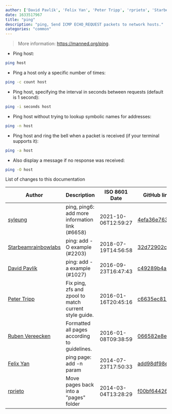 ```yaml
---
author: ['David Pavlík', 'Felix Yan', 'Peter Tripp', 'rprieto', 'Starbeamrainbowlabs', 'syleung', 'Ruben Vereecken']
date: 1633517967
title: "ping"
description: "ping, Send ICMP ECHO_REQUEST packets to network hosts."
categories: "common"
---
```

> More information: <https://manned.org/ping>.

- Ping host:

```bash
ping host
```

- Ping a host only a specific number of times:

```bash
ping -c count host
```

- Ping host, specifying the interval in seconds between requests (default is 1 second):

```bash
ping -i seconds host
```

- Ping host without trying to lookup symbolic names for addresses:

```bash
ping -n host
```

- Ping host and ring the bell when a packet is received (if your terminal supports it):

```bash
ping -a host
```

- Also display a message if no response was received:

```bash
ping -O host
```
List of changes to this documentation


Author | Description | ISO 8601 Date | GitHub link
------|-----|-----|-----
[syleung](mailto:syleung@users.noreply.github.com) | ping, ping6: add more information link (#6658) | 2021-10-06T12:59:27 | [4efa36e763c9](https://github.com/tldr-pages/tldr/commit/4efa36e763c9485e45704136ac7c588b350e6657)
[Starbeamrainbowlabs](mailto:sbrl@starbeamrainbowlabs.com) | ping: add -O example (#2203) | 2018-07-19T14:56:58 | [32d72902c8cc](https://github.com/tldr-pages/tldr/commit/32d72902c8cc7b0ee964452c26b139cc9a34c11e)
[David Pavlík](mailto:pavlik.d@seznam.cz) | ping: add -a example (#1027) | 2016-09-23T16:47:43 | [c49289b4a75f](https://github.com/tldr-pages/tldr/commit/c49289b4a75f7fb45c614cb0ecbe237afca767ac)
[Peter Tripp](mailto:petertripp@gmail.com) | Fix ping, zfs and zpool to match current style guide. | 2016-01-16T20:45:16 | [c6635ec81549](https://github.com/tldr-pages/tldr/commit/c6635ec8154918099af4fc5f4fbf2a7d9b12f112)
[Ruben Vereecken](mailto:rubenvereecken@gmail.com) | Formatted all pages according to guidelines. | 2016-01-08T09:38:59 | [066582e8eab5](https://github.com/tldr-pages/tldr/commit/066582e8eab57bce9861cc8d379e158d61f1cc95)
[Felix Yan](mailto:felixonmars@gmail.com) | ping page: add -n param | 2014-07-23T17:50:33 | [add98df98ef4](https://github.com/tldr-pages/tldr/commit/add98df98ef487313c966070822cff7288a4540c)
[rprieto](mailto:choicesmade@gmail.com) | Move pages back into a "pages" folder | 2014-03-04T13:28:29 | [f00bf64426a7](https://github.com/tldr-pages/tldr/commit/f00bf64426a792ee3aac792f9c0aec3f8b1eaa7d)

